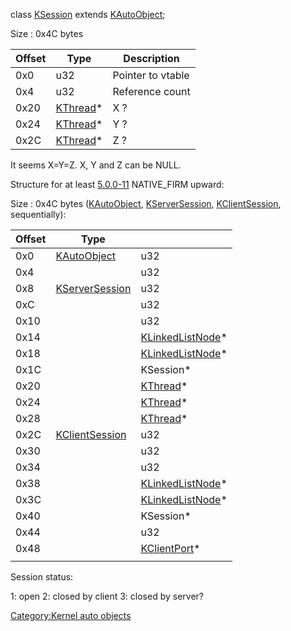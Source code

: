 class [KSession](KSession "wikilink") extends
[KAutoObject](KAutoObject "wikilink");

Size : 0x4C bytes

| Offset | Type                            | Description       |
|--------|---------------------------------|-------------------|
| 0x0    | u32                             | Pointer to vtable |
| 0x4    | u32                             | Reference count   |
| 0x20   | [KThread](KThread "wikilink")\* | X ?               |
| 0x24   | [KThread](KThread "wikilink")\* | Y ?               |
| 0x2C   | [KThread](KThread "wikilink")\* | Z ?               |

It seems X=Y=Z. X, Y and Z can be NULL.

Structure for at least [5.0.0-11](5.0.0-11 "wikilink") NATIVE_FIRM
upward:

Size : 0x4C bytes ([KAutoObject](KAutoObject "wikilink"),
[KServerSession](KServerSession "wikilink"),
[KClientSession](KClientSession "wikilink"), sequentially):

| Offset | Type                                        |                                                 |
|--------|---------------------------------------------|-------------------------------------------------|
| 0x0    | [KAutoObject](KAutoObject "wikilink")       | u32                                             |
| 0x4    |                                             | u32                                             |
| 0x8    | [KServerSession](KServerSession "wikilink") | u32                                             |
| 0xC    |                                             | u32                                             |
| 0x10   |                                             | u32                                             |
| 0x14   |                                             | [KLinkedListNode](KLinkedListNode "wikilink")\* |
| 0x18   |                                             | [KLinkedListNode](KLinkedListNode "wikilink")\* |
| 0x1C   |                                             | KSession\*                                      |
| 0x20   |                                             | [KThread](KThread "wikilink")\*                 |
| 0x24   |                                             | [KThread](KThread "wikilink")\*                 |
| 0x28   |                                             | [KThread](KThread "wikilink")\*                 |
| 0x2C   | [KClientSession](KClientSession "wikilink") | u32                                             |
| 0x30   |                                             | u32                                             |
| 0x34   |                                             | u32                                             |
| 0x38   |                                             | [KLinkedListNode](KLinkedListNode "wikilink")\* |
| 0x3C   |                                             | [KLinkedListNode](KLinkedListNode "wikilink")\* |
| 0x40   |                                             | KSession\*                                      |
| 0x44   |                                             | u32                                             |
| 0x48   |                                             | [KClientPort](KClientPort "wikilink")\*         |
|        |                                             |                                                 |

Session status:

1: open
2: closed by client
3: closed by server?

[Category:Kernel auto objects](Category:Kernel_auto_objects "wikilink")